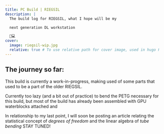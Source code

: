 ```yaml
---
title: PC Build | RIEGSIL
description: |
  The build log for RIEGSIL, what I hope will be my

  next generation DL workstation

  🤖💻
cover:
  image: riegsil-wip.jpg
  relative: true # To use relative path for cover image, used in hugo Page-bundles
---
```


## The journey so far:

This build is currently a work-in-progress, making used of some parts that used to be a part of the older RIEGSIL.

Currently too lazy (and a bit out of practice) to bend the PETG necessary for this build, but most of the build has already been assembled with GPU waterblocks attached and  

In relationship to my last point, I will soon be posting an article relating the statistical concept of *degrees of freedom* and the linear algebra of *tube bending* STAY TUNED!